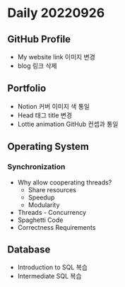 Daily 20220926
===

## GitHub Profile
- My website link 이미지 변경
- blog 링크 삭제

## Portfolio
- Notion 커버 이미지 색 통일
- Head 태그 title 변경
- Lottie animation GitHub 컨셉과 통일

## Operating System
### Synchronization
- Why allow cooperating threads?
  - Share resources
  - Speedup
  - Modularity
- Threads - Concurrency
- Spaghetti Code
- Correctness Requirements

## Database
- Introduction to SQL 복습
- Intermediate SQL 복습